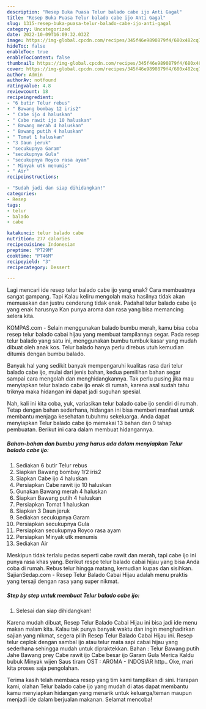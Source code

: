 ```yaml
---
description: "Resep Buka Puasa Telur balado cabe ijo Anti Gagal"
title: "Resep Buka Puasa Telur balado cabe ijo Anti Gagal"
slug: 1315-resep-buka-puasa-telur-balado-cabe-ijo-anti-gagal
category: Uncategorized
date: 2022-10-09T16:09:32.032Z
image: https://img-global.cpcdn.com/recipes/345f46e9890879f4/680x482cq70/telur-balado-cabe-ijo-foto-resep-utama.jpg
hideToc: false
enableToc: true
enableTocContent: false
thumbnail: https://img-global.cpcdn.com/recipes/345f46e9890879f4/680x482cq70/telur-balado-cabe-ijo-foto-resep-utama.jpg
cover: https://img-global.cpcdn.com/recipes/345f46e9890879f4/680x482cq70/telur-balado-cabe-ijo-foto-resep-utama.jpg
author: Admin
authorAv: notfound
ratingvalue: 4.8
reviewcount: 18
recipeingredient:
- "6 butir Telur rebus"
- " Bawang bombay 12 iris2"
- " Cabe ijo 4 haluskan"
- " Cabe rawit ijo 10 haluskan"
- " Bawang merah 4 haluskan"
- " Bawang putih 4 haluskan"
- " Tomat 1 haluskan"
- "3 Daun jeruk"
- "secukupnya Garam"
- "secukupnya Gula"
- "secukupnya Royco rasa ayam"
- " Minyak utk menumis"
- " Air"
recipeinstructions:

- "Sudah jadi dan siap dihidangkan!"
categories:
- Resep
tags:
- telur
- balado
- cabe

katakunci: telur balado cabe 
nutrition: 277 calories
recipecuisine: Indonesian
preptime: "PT29M"
cooktime: "PT46M"
recipeyield: "3"
recipecategory: Dessert

---
```



Lagi mencari ide resep telur balado cabe ijo yang enak? Cara membuatnya sangat gampang. Tapi Kalau keliru mengolah maka hasilnya tidak akan memuaskan dan justru cenderung tidak enak. Padahal telur balado cabe ijo yang enak harusnya Kan punya aroma dan rasa yang bisa memancing selera kita.


KOMPAS.com - Selain menggunakan balado bumbu merah, kamu bisa coba resep telur balado cabai hijau yang membuat tampilannya segar. Pada resep telur balado yang satu ini, menggunakan bumbu tumbuk kasar yang mudah dibuat oleh anak kos. Telur balado hanya perlu direbus utuh kemudian ditumis dengan bumbu balado.

Banyak hal yang sedikit banyak mempengaruhi kualitas rasa dari telur balado cabe ijo, mulai dari jenis bahan, kedua pemilihan bahan segar sampai cara mengolah dan menghidangkannya. Tak perlu pusing jika mau menyiapkan telur balado cabe ijo enak di rumah, karena asal sudah tahu triknya maka hidangan ini dapat jadi suguhan spesial.


Nah, kali ini kita coba, yuk, variasikan telur balado cabe ijo sendiri di rumah. Tetap dengan bahan sederhana, hidangan ini bisa memberi manfaat untuk membantu menjaga kesehatan tubuhmu sekeluarga. Anda dapat menyiapkan Telur balado cabe ijo memakai 13 bahan dan 0 tahap pembuatan. Berikut ini cara dalam membuat hidangannya.

<!--inarticleads1-->

##### Bahan-bahan dan bumbu yang harus ada dalam menyiapkan Telur balado cabe ijo:

1. Sediakan 6 butir Telur rebus
1. Siapkan  Bawang bombay 1/2 iris2
1. Siapkan  Cabe ijo 4 haluskan
1. Persiapkan  Cabe rawit ijo 10 haluskan
1. Gunakan  Bawang merah 4 haluskan
1. Siapkan  Bawang putih 4 haluskan
1. Persiapkan  Tomat 1 haluskan
1. Siapkan 3 Daun jeruk
1. Sediakan secukupnya Garam
1. Persiapkan secukupnya Gula
1. Persiapkan secukupnya Royco rasa ayam
1. Persiapkan  Minyak utk menumis
1. Sediakan  Air


Meskipun tidak terlalu pedas seperti cabe rawit dan merah, tapi cabe ijo ini punya rasa khas yang. Berikut respe telur balado cabai hijau yang bisa Anda coba di rumah. Rebus telur hingga matang, kemudian kupas dan sisihkan. SajianSedap.com - Resep Telur Balado Cabai Hijau adalah menu praktis yang tersaji dengan rasa yang super nikmat. 

<!--inarticleads2-->

##### Step by step untuk membuat Telur balado cabe ijo:


1. Selesai dan siap dihidangkan!

Karena mudah dibuat, Resep Telur Balado Cabai Hijau ini bisa jadi ide menu makan malam kita. Kalau tak punya banyak waktu dan ingin menghadirkan sajian yang nikmat, segera pilih Resep Telur Balado Cabai Hijau ini. Resep telur ceplok dengan sambal ijo atau telur mata sapi cabai hijau yang sederhana sehingga mudah untuk dipraktekkan. Bahan : Telur Bawang putih Jahe Bawang prey Cabe rawit ijo Cabe besar ijo Garam Gula Merica Kaldu bubuk Minyak wijen Saus tiram OST : AROMA - INDOSIAR http.. Oke, mari kita proses saja pengolahan. 

Terima kasih telah membaca resep yang tim kami tampilkan di sini. Harapan kami, olahan Telur balado cabe ijo yang mudah di atas dapat membantu kamu menyiapkan hidangan yang menarik untuk keluarga/teman maupun menjadi ide dalam berjualan makanan. Selamat mencoba!
